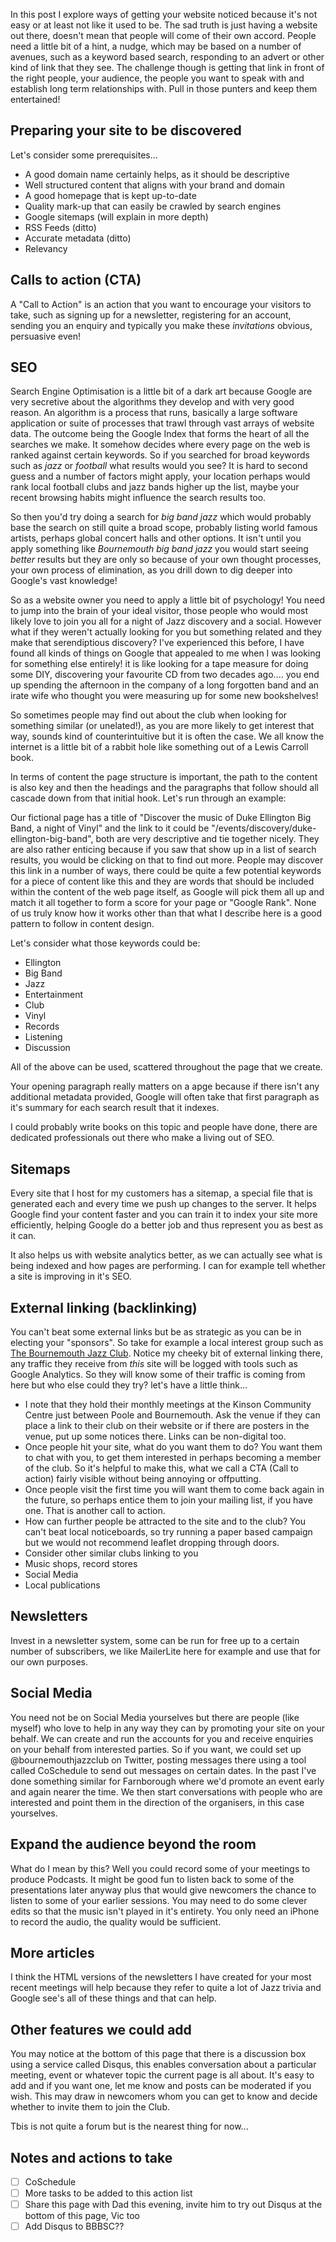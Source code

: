 In this post I explore ways of getting your website noticed because it's not easy or at least not like it used to be. The sad truth is just having a website out there, doesn't mean that people will come of their own accord. People need a little bit of a hint, a nudge, which may be based on a number of avenues, such as a keyword based search, responding to an advert or other kind of link that they see. The challenge though is getting that link in front of the right people, your audience, the people you want to speak with and establish long term relationships with. Pull in those punters and keep them entertained!

## Preparing your site to be discovered

Let's consider some prerequisites...

* A good domain name certainly helps, as it should be descriptive
* Well structured content that aligns with your brand and domain
* A good homepage that is kept up-to-date
* Quality mark-up that can easily be crawled by search engines
* Google sitemaps (will explain in more depth)
* RSS Feeds (ditto)
* Accurate metadata (ditto)
* Relevancy

## Calls to action (CTA)

A "Call to Action" is an action that you want to encourage your visitors to take, such as signing up for a newsletter, registering for an account, sending you an enquiry and typically you make these _invitations_ obvious, persuasive even!

## SEO

Search Engine Optimisation is a little bit of a dark art because Google are very secretive about the algorithms they develop and with very good reason. An algorithm is a process that runs, basically a large software application or suite of processes that trawl through vast arrays of website data. The outcome being the Google Index that forms the heart of all the searches we make. It somehow decides where every page on the web is ranked against certain keywords. So if you searched for broad keywords such as _jazz_ or _football_ what results would you see? It is hard to second guess and a number of factors might apply, your location perhaps would rank local football clubs and jazz bands higher up the list, maybe your recent browsing habits might influence the search results too.

So then you'd try doing a search for _big band jazz_ which would probably base the search on still quite a broad scope, probably listing world famous artists, perhaps global concert halls and other options. It isn't until you apply something like _Bournemouth big band jazz_ you would start seeing _better_ results but they are only so because of your own thought processes, your own process of elimination, as you drill down to dig deeper into Google's vast knowledge!

So as a website owner you need to apply a little bit of psychology! You need to jump into the brain of your ideal visitor, those people who would most likely love to join you all for a night of Jazz discovery and a social. However what if they weren't actually looking for you but something related and they make that serendiptious discovery? I've experienced this before, I have found all kinds of things on Google that appealed to me when I was looking for something else entirely! it is like looking for a tape measure for doing some DIY, discovering your favourite CD from two decades ago.... you end up spending the afternoon in the company of a long forgotten band and an irate wife who thought you were measuring up for some new bookshelves!

So sometimes people may find out about the club when looking for something similar (or unelated!), as you are more likely to get interest that way, sounds kind of counterintuitive but it is often the case. We all know the internet is a little bit of a rabbit hole like something out of a Lewis Carroll book. 

In terms of content the page structure is important, the path to the content is also key and then the headings and the paragraphs that follow should all cascade down from that initial hook. Let's run through an example:

Our fictional page has a title of "Discover the music of Duke Ellington Big Band, a night of Vinyl" and the link to it could be "/events/discovery/duke-ellington-big-band", both are very descriptive and tie together nicely. They are also rather enticing because if you saw that show up in a list of search results, you would be clicking on that to find out more. People may discover this link in a number of ways, there could be quite a few potential keywords for a piece of content like this and they are words that should be included within the content of the web page itself, as Google will pick them all up and match it all together to form a score for your page or "Google Rank". None of us truly know how it works other than that what I describe here is a good pattern to follow in content design.

Let's consider what those keywords could be:

* Ellington
* Big Band
* Jazz
* Entertainment
* Club
* Vinyl
* Records
* Listening
* Discussion

All of the above can be used, scattered throughout the page that we create.

Your opening paragraph really matters on a apge because if there isn't any additional metadata provided, Google will often take that first paragraph as it's summary for each search result that it indexes.

I could probably write books on this topic and people have done, there are dedicated professionals out there who make a living out of SEO.

## Sitemaps

Every site that I host for my customers has a sitemap, a special file that is generated each and every time we push up changes to the server. It helps Google find your content faster and you can train it to index your site more efficiently, helping Google do a better job and thus represent you as best as it can. 

It also helps us with website analytics better, as we can actually see what is being indexed and how pages are performing. I can for example tell whether a site is improving in it's SEO.

## External linking (backlinking)

You can't beat some external links but be as strategic as you can be in electing your "sponsors". So take for example a local interest group such as [The Bournemouth Jazz Club](https://bournemouthjazzclub.org). Notice my cheeky bit of external linking there, any traffic they receive from _this_ site will be logged with tools such as Google Analytics. So they will know some of their traffic is coming from here but who else could they try? let's have a little think...

* I note that they hold their monthly meetings at the Kinson Community Centre just between Poole and Bournemouth. Ask the venue if they can place a link to their club on their website or if there are posters in the venue, put up some notices there. Links can be non-digital too.
* Once people hit your site, what do you want them to do? You want them to chat with you, to get them interested in perhaps becoming a member of the club. So it's helpful to make this, what we call a CTA (Call to action) fairly visible without being annoying or offputting.
* Once people visit the first time you will want them to come back again in the future, so perhaps entice them to join your mailing list, if you have one. That is another call to action.
* How can further people be attracted to the site and to the club? You can't beat local noticeboards, so try running a paper based campaign but we would not recommend leaflet dropping through doors.
* Consider other similar clubs linking to you
* Music shops, record stores
* Social Media
* Local publications
  
## Newsletters

Invest in a newsletter system, some can be run for free up to a certain number of subscribers, we like MailerLite here for example and use that for our own purposes. 

## Social Media

You need not be on Social Media yourselves but there are people (like myself) who love to help in any way they can by promoting your site on your behalf. We can create and run the accounts for you and receive enquiries on your behalf from interested parties. So if you want, we could set up @bournemouthjazzclub on Twitter, posting messages there using a tool called CoSchedule to send out messages on certain dates. In the past I've done something similar for Farnborough where we'd promote an event early and again nearer the time. We then start conversations with people who are interested and point them in the direction of the organisers, in this case yourselves.

## Expand the audience beyond the room

What do I mean by this? Well you could record some of your meetings to produce Podcasts. It might be good fun to listen back to some of the presentations later anyway plus that would give newcomers the chance to listen to some of your earlier sessions. You may need to do some clever edits so that the music isn't played in it's entirety. You only need an iPhone to record the audio, the quality would be sufficient.

## More articles

I think the HTML versions of the newsletters I have created for your most recent meetings will help because they refer to quite a lot of Jazz trivia and Google see's all of these things and that can help.

## Other features we could add

You may notice at the bottom of this page that there is a discussion box using a service called Disqus, this enables conversation about a particular meeting, event or whatever topic the current page is all about. It's easy to add and if you want one, let me know and posts can be moderated if you wish. This may draw in newcomers whom you can get to know and decide whether to invite them to join the Club.

Tbis is not quite a forum but is the nearest thing for now...

## Notes and actions to take

- [ ] CoSchedule 
- [ ] More tasks to be added to this action list
- [ ] Share this page with Dad this evening, invite him to try out Disqus at the bottom of this page, Vic too
- [ ] Add Disqus to BBBSC??